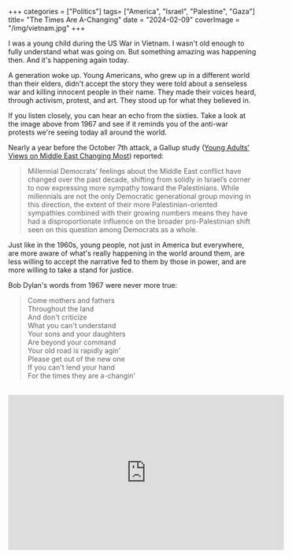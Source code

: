 +++
categories = ["Politics"]
tags= ["America", "Israel", "Palestine", "Gaza"]
title= "The Times Are A-Changing"
date = "2024-02-09"
coverImage = "/img/vietnam.jpg"
+++

I was a young child during the US War in Vietnam. I wasn't old enough to fully understand what was going on. But something amazing was happening then. And it's happening again today.

<!--more-->  

A generation woke up. Young Americans, who grew up in a different world than their elders, didn't accept the story they were told about a senseless war and killing innocent people in their name. They made their voices heard, through activism, protest, and art. They stood up for what they believed in.

If you listen closely, you can hear an echo from the sixties. Take a look at the image above from 1967 and see if it reminds you of the anti-war protests we're seeing today all around the world.

Nearly a year before the October 7th attack, a Gallup study (<a target="_blank" href="https://news.gallup.com/opinion/gallup/472796/young-adults-views-middle-east-changing.aspx">Young Adults' Views on Middle East Changing Most</a>) reported:

> Millennial Democrats’ feelings about the Middle East conflict have changed over the past decade, shifting from solidly in Israel’s corner to now expressing more sympathy toward the Palestinians. While millennials are not the only Democratic generational group moving in this direction, the extent of their more Palestinian-oriented sympathies combined with their growing numbers means they have had a disproportionate influence on the broader pro-Palestinian shift seen on this question among Democrats as a whole.

Just like in the 1960s, young people, not just in America but everywhere, are more aware of what's really happening in the world around them, are less willing to accept the narrative fed to them by those in power, and are more willing to take a stand for justice.

Bob Dylan's words from 1967 were never more true:

> Come mothers and fathers  
> Throughout the land  
> And don't criticize  
> What you can't understand  
> Your sons and your daughters  
> Are beyond your command  
> Your old road is rapidly agin'  
> Please get out of the new one  
> If you can't lend your hand  
> For the times they are a-changin'  

<br>

<iframe width="560" height="315" src="https://www.youtube.com/embed/90WD_ats6eE?si=9-_hRdWBX2yE1_gZ" title="YouTube video player" frameborder="0" allow="accelerometer; autoplay; clipboard-write; encrypted-media; gyroscope; picture-in-picture; web-share" allowfullscreen></iframe>
